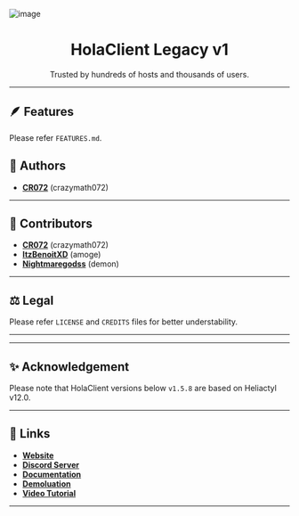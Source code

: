 ![image](https://github.com/HolaClient/HolaClient/assets/102372274/8cc5e386-223c-434e-ab35-e587515d5138)

<h1 align="center">HolaClient Legacy v1</h1>
<p align="center" dir="auto">Trusted by hundreds of hosts and thousands of users.</p>

---

## 🪶 Features

Please refer `FEATURES.md`.

## 📝 Authors

- [**CR072**](https://github.com/CR072) (crazymath072)

---

## 🗿 Contributors

- [**CR072**](https://github.com/CR072) (crazymath072)
- [**ItzBenoitXD**](https://github.com/ItzBenoitXD) (amoge)
- [**Nightmaregodss**](https://github.com/Nightmaregodss) (demon)

---

## ⚖️ Legal

Please refer `LICENSE` and `CREDITS` files for better understability.

---

---

## ✨ Acknowledgement

Please note that HolaClient versions below `v1.5.8` are based on Heliactyl v12.0.

---

## 🔗 Links

- [**Website**](https://holaclient.tech)
- [**Discord Server**](https://discord.gg/ne8JwpGpX3)
- [**Documentation**](https://docs.holaclient.tech)
- [**Demoluation**](https://demo.holaclient.tech)
- [**Video Tutorial**](https://youtu.be/V4FnFKL3nGw)

---
